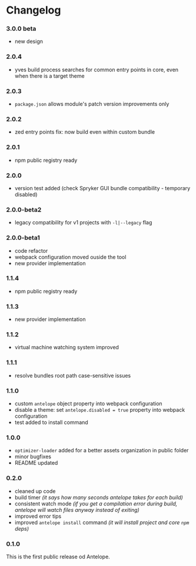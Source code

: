 # Changelog

### 3.0.0 beta 
- new design

### 2.0.4
- yves build process searches for common entry points in core, even when there is a target theme

### 2.0.3
- `package.json` allows module's patch version improvements only

### 2.0.2
- zed entry points fix: now build even within custom bundle

### 2.0.1
- npm public registry ready

### 2.0.0
- version test added (check Spryker GUI bundle compatibility - temporary disabled)

### 2.0.0-beta2
- legacy compatibility for v1 projects with `-l|--legacy` flag

### 2.0.0-beta1
- code refactor
- webpack configuration moved ouside the tool
- new provider implementation

### 1.1.4
- npm public registry ready

### 1.1.3
- new provider implementation

### 1.1.2
- virtual machine watching system improved

### 1.1.1
- resolve bundles root path case-sensitive issues

### 1.1.0
- custom `antelope` object property into webpack configuration 
- disable a theme: set `antelope.disabled = true` property into webpack configuration 
- test added to install command 

### 1.0.0
- `optimizer-loader` added for a better assets organization in public folder
- minor bugfixes
- README updated 

### 0.2.0
- cleaned up code
- build timer *(it says how many seconds antelope takes for each build)*
- consistent watch mode *(if you get a compilation error during build, antelope will watch files anyway instead of exiting)*
- improved error tips 
- improved `antelope install` command *(it will install project and core `npm` deps)*

### 0.1.0
This is the first public release od Antelope.
